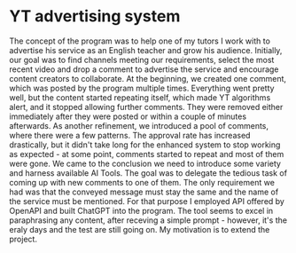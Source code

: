 # YT advertising system
The concept of the program was to help one of my tutors I work with to advertise his service as an English teacher and grow his audience. Initially, our goal was to find channels meeting our requirements, select the most recent video and drop a comment to advertise the service and encourage content creators to collaborate. At the beginning, we created one comment, which was posted by the program multiple times. Everything went pretty well, but the content started repeating itself, which made YT algorithms alert, and it stopped allowing further comments. They were removed either immediately after they were posted or within a couple of minutes afterwards. As another refinement, we introduced a pool of comments, where there were a few patterns. The approval rate has increased drastically, but it didn't take long for the enhanced system to stop working as expected - at some point, comments started to repeat and most of them were gone. We came to the conclusion we need to introduce some variety and harness available AI Tools. The goal was to delegate the tedious task of coming up with new comments to one of them. The only requirement we had was that the conveyed message must stay the same and the name of the service must be mentioned. For that purpose I employed API offered by OpenAPI and built ChatGPT into the program. The tool seems to excel in paraphrasing any content, after receving a simple prompt - however, it's the eraly days and the test are still going on. My motivation is to extend the project.
